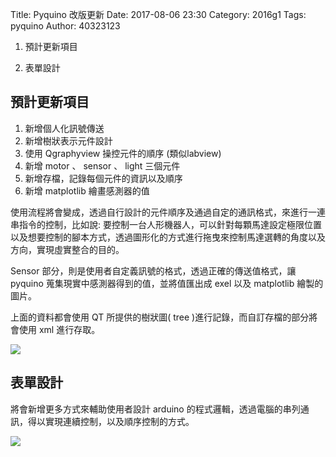 Title: Pyquino 改版更新
Date: 2017-08-06 23:30
Category: 2016g1
Tags: pyquino
Author: 40323123

1. 預計更新項目

2. 表單設計

<!-- PELICAN_END_SUMMARY -->

預計更新項目
---

1. 新增個人化訊號傳送
1. 新增樹狀表示元件設計
1. 使用 Qgraphyview 操控元件的順序 (類似labview)
1. 新增 motor 、 sensor 、 light 三個元件
1. 新增存檔，記錄每個元件的資訊以及順序
1. 新增 matplotlib 繪畫感測器的值

使用流程將會變成，透過自行設計的元件順序及通過自定的通訊格式，來進行一連串指令的控制，比如說: 要控制一台人形機器人，可以針對每顆馬達設定極限位置以及想要控制的腳本方式，透過圖形化的方式進行拖曳來控制馬達選轉的角度以及方向，實現虛實整合的目的。

Sensor 部分，則是使用者自定義訊號的格式，透過正確的傳送值格式，讓 pyquino 蒐集現實中感測器得到的值，並將值匯出成 exel 以及 matplotlib 繪製的圖片。

上面的資料都會使用 QT 所提供的樹狀圖( tree )進行記錄，而自訂存檔的部分將會使用 xml 進行存取。

![](https://github.com/coursemdetw/project_site_files/blob/gh-pages/files/pyquino/LlistTree.PNG?raw=true)

表單設計
---

將會新增更多方式來輔助使用者設計 arduino 的程式邏輯，透過電腦的串列通訊，得以實現連續控制，以及順序控制的方式。

![](https://github.com/coursemdetw/project_site_files/blob/gh-pages/files/pyquino/singalForm.PNG?raw=true)